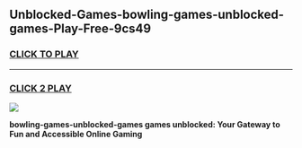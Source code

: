 
## Unblocked-Games-bowling-games-unblocked-games-Play-Free-9cs49
<h3>
<a href="https://premium76.site?title=bowling-games-unblocked-games&ref=15A">CLICK TO PLAY</a></h3>
<hr>

<h3>
<a href="https://premium76.site?title=bowling-games-unblocked-games&ref=15A">CLICK 2 PLAY</a>
  
</h3>

<a href="https://premium76.site?title=bowling-games-unblocked-games&ref=15A"><img src="https://clearcache.store/games.png"></a>


**bowling-games-unblocked-games games unblocked: Your Gateway to Fun and Accessible Online Gaming**
